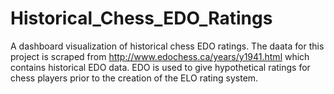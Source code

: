 # Historical_Chess_EDO_Ratings
A dashboard visualization of historical chess EDO ratings. The daata for this project is scraped from http://www.edochess.ca/years/y1941.html
which contains historical EDO data. EDO is used to give hypothetical ratings for chess players prior to the creation of the ELO rating system.

